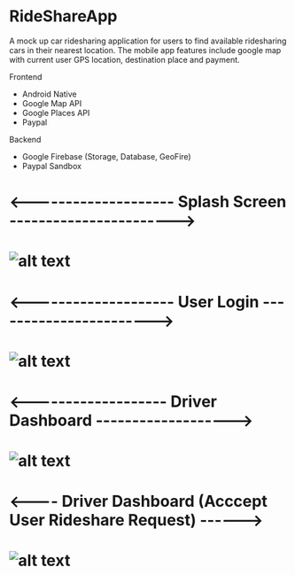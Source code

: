 # RideShareApp

<p>A mock up car ridesharing application for users to find available ridesharing cars in their nearest location. The mobile app features include google map with current user GPS location, destination place and payment. </p>

<p>Frontend</p>
<ul>
  <li>Android Native</li>
  <li>Google Map API</li>
  <li>Google Places API</li>
  <li>Paypal</li>
</ul>
  
<p>Backend</p>
<ul>
  <li>Google Firebase (Storage, Database, GeoFire)</li>
  <li>Paypal Sandbox</li>
</ul>

<h1><--------------------    Splash Screen  -----------------------><h1>

![alt text](https://github.com/zafry26/RideShareApp/blob/main/sc/Screenshot%202021-09-09%20210639.png?raw=true)

<h1><--------------------    User Login    -----------------------><h1>
  
![alt text](https://github.com/zafry26/RideShareApp/blob/main/sc/Screenshot%202021-09-09%20210833.png)
  
<h1><-------------------   Driver Dashboard    -------------------><h1>

![alt text](https://github.com/zafry26/RideShareApp/blob/main/sc/Screenshot%202021-09-09%20210437.png)
  
<h1><---- Driver Dashboard (Acccept User Rideshare Request) ------><h1>

![alt text](https://github.com/zafry26/RideShareApp/blob/main/sc/Screenshot%202021-09-09%20212420.png)





